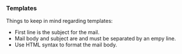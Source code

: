 ### Templates

Things to keep in mind regarding templates:

- First line is the subject for the mail.
- Mail body and subject are and must be separated by an empy line.
- Use HTML syntax to format the mail body.
